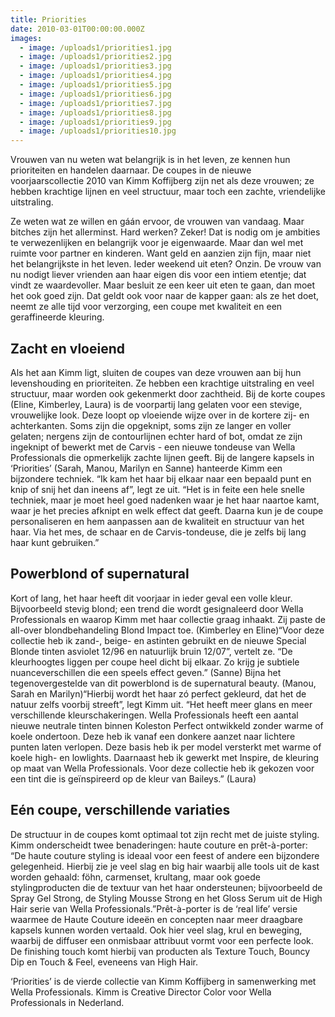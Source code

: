```yaml
---
title: Priorities
date: 2010-03-01T00:00:00.000Z
images:
  - image: /uploads1/priorities1.jpg
  - image: /uploads1/priorities2.jpg
  - image: /uploads1/priorities3.jpg
  - image: /uploads1/priorities4.jpg
  - image: /uploads1/priorities5.jpg
  - image: /uploads1/priorities6.jpg
  - image: /uploads1/priorities7.jpg
  - image: /uploads1/priorities8.jpg
  - image: /uploads1/priorities9.jpg
  - image: /uploads1/priorities10.jpg
---
```



Vrouwen van nu weten wat belangrijk is in het leven, ze kennen hun prioriteiten en handelen daarnaar. De coupes in de nieuwe voorjaarscollectie 2010 van Kimm Koffijberg zijn net als deze vrouwen; ze hebben krachtige lijnen en veel structuur, maar toch een zachte, vriendelijke uitstraling.

Ze weten wat ze willen en gáán ervoor, de vrouwen van vandaag. Maar bitches zijn het allerminst. Hard werken? Zeker! Dat is nodig om je ambities te verwezenlijken en belangrijk voor je eigenwaarde. Maar dan wel met ruimte voor partner en kinderen. Want geld en aanzien zijn fijn, maar niet het belangrijkste in het leven. Ieder weekend uit eten? Onzin. De vrouw van nu nodigt liever vrienden aan haar eigen dis voor een intiem etentje; dat vindt ze waardevoller. Maar besluit ze een keer uit eten te gaan, dan moet het ook goed zijn. Dat geldt ook voor naar de kapper gaan: als ze het doet, neemt ze alle tijd voor verzorging, een coupe met kwaliteit en een geraffineerde kleuring.

## Zacht en vloeiend

Als het aan Kimm ligt, sluiten de coupes van deze vrouwen aan bij hun levenshouding en prioriteiten. Ze hebben een krachtige uitstraling en veel structuur, maar worden ook gekenmerkt door zachtheid. 
Bij de korte coupes (Eline, Kimberley, Laura) is de voorpartij lang gelaten voor een stevige, vrouwelijke look.  Deze loopt op vloeiende wijze over in de kortere zij- en achterkanten. Soms zijn die opgeknipt, soms zijn ze langer en voller gelaten; nergens zijn de contourlijnen echter hard of bot, omdat ze zijn ingeknipt of bewerkt met de Carvis - een nieuwe tondeuse van Wella Professionals die opmerkelijk zachte lijnen geeft.
Bij de langere kapsels in ‘Priorities’ (Sarah, Manou, Marilyn en Sanne) hanteerde Kimm een bijzondere techniek. “Ik kam het haar bij elkaar naar een bepaald punt en knip of snij het dan ineens af”, legt ze uit. “Het is in feite een hele snelle techniek, maar je moet heel goed nadenken waar je het haar naartoe kamt, waar je het precies afknipt en welk effect dat geeft. Daarna kun je de coupe personaliseren en hem aanpassen aan de kwaliteit en structuur van het haar. Via het mes, de schaar en de Carvis-tondeuse, die je zelfs bij lang haar kunt gebruiken.”

## Powerblond of supernatural

Kort of lang, het haar heeft dit voorjaar in ieder geval een volle kleur. Bijvoorbeeld stevig blond; een trend die wordt gesignaleerd door Wella Professionals en waarop Kimm met haar collectie graag inhaakt. Zij paste de all-over blondbehandeling Blond Impact toe. (Kimberley en Eline)“Voor deze collectie heb ik zand-, beige- en astinten gebruikt en de nieuwe Special Blonde tinten asviolet 12/96 en natuurlijk bruin 12/07”, vertelt ze. “De kleurhoogtes liggen per coupe heel dicht bij elkaar. Zo krijg je subtiele nuanceverschillen die een speels effect geven.” (Sanne)
Bijna het tegenovergestelde van dit powerblond is de supernatural beauty. (Manou, Sarah en Marilyn)“Hierbij wordt het haar zó perfect gekleurd, dat het de natuur zelfs voorbij streeft”, legt Kimm uit. “Het heeft meer glans en meer verschillende kleurschakeringen. Wella Professionals heeft een aantal nieuwe neutrale tinten binnen Koleston Perfect ontwikkeld zonder warme of koele ondertoon. Deze heb ik vanaf een donkere aanzet naar lichtere punten laten verlopen. Deze basis heb ik per model versterkt met warme of koele high- en lowlights. Daarnaast heb ik gewerkt met Inspire, de kleuring op maat van Wella Professionals. Voor deze collectie heb ik gekozen voor een tint die is geïnspireerd op de kleur van Baileys.” (Laura)

## Eén coupe, verschillende variaties

De structuur in de coupes komt optimaal tot zijn recht met de juiste styling. Kimm onderscheidt twee benaderingen: haute couture en prêt-à-porter: “De haute couture styling is ideaal voor een feest of andere een bijzondere gelegenheid. Hierbij zie je veel slag en big hair waarbij alle tools uit de kast worden gehaald: föhn, carmenset, krultang, maar ook goede stylingproducten die de textuur van het haar ondersteunen; bijvoorbeeld de Spray Gel Strong, de Styling Mousse Strong en het Gloss Serum uit de High Hair serie van Wella Professionals.”Prêt-à-porter is de ‘real life’ versie waarmee de Haute Couture ideeёn en concepten naar meer draagbare kapsels kunnen worden vertaald. Ook hier veel slag, krul en beweging, waarbij de diffuser een onmisbaar attribuut vormt voor een perfecte look. De finishing touch komt hierbij van producten als Texture Touch, Bouncy Dip en Touch & Feel, eveneens van High Hair.

‘Priorities’ is de vierde collectie van Kimm Koffijberg in samenwerking met Wella Professionals.  Kimm is Creative Director Color voor Wella Professionals in Nederland.  